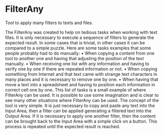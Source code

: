 # FilterAny
Tool to apply many filters to texts and files.

The FilterAny was created to help on tedious tasks when working with text files. It is only necessary to execute a sequence of filters to generate the expected result. In some cases that is trivial, in other cases it can be compared to a simple puzzle.
Here are some tasks examples that some people probably had to do manually:
• When copying a content from one tool to another one and having that adjusting the position of the text manually.
• When receiving one list with any information and having to verify one by one if there are repeated information or not.
• When  copying something from Internet and that text came with strange text characters in many places and it is necessary to remove one by one.
• When having that move a text into a spreadsheet and having to position each information in correct cell one by one.
This list of tasks is a small example of where FilterAny can be used. It is possible to use some imagination and is clear to see many other situations where FilterAny can be used.
The concept of the tool is very simple. It is just necessary to copy and paste any text into the Input Area, then a filter can be applied generating a filtered text into the Output Area. If it is necessary to apply one another filter, then the content can be brought back to the Input Area with a simple click on a button. This process is repeated until the expected result is reached. 